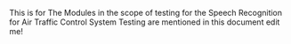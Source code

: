 This is for The Modules in the scope of testing for the Speech Recognition for Air Traffic Control System Testing are mentioned in this document
edit me!

